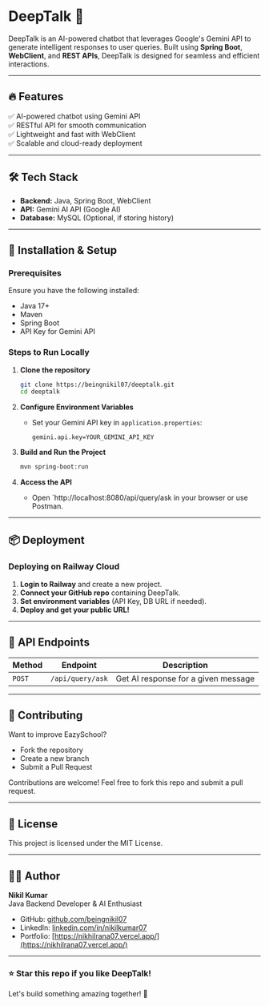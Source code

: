 # DeepTalk 🚀

DeepTalk is an AI-powered chatbot that leverages Google's Gemini API to generate intelligent responses to user queries. Built using **Spring Boot**, **WebClient**, and **REST APIs**, DeepTalk is designed for seamless and efficient interactions.


---

## 🔥 Features

✅ AI-powered chatbot using Gemini API  
✅ RESTful API for smooth communication  
✅ Lightweight and fast with WebClient  
✅ Scalable and cloud-ready deployment  

---

## 🛠️ Tech Stack

- **Backend:** Java, Spring Boot, WebClient
- **API:** Gemini AI API (Google AI)
- **Database:** MySQL (Optional, if storing history)
---

## 🚀 Installation & Setup

### Prerequisites
Ensure you have the following installed:
- Java 17+
- Maven
- Spring Boot
- API Key for Gemini API

### Steps to Run Locally

1. **Clone the repository**
   ```sh
   git clone https://beingnikil07/deeptalk.git
   cd deeptalk
   ```

2. **Configure Environment Variables**
   - Set your Gemini API key in `application.properties`:
     ```properties
     gemini.api.key=YOUR_GEMINI_API_KEY
     ```

3. **Build and Run the Project**
   ```sh
   mvn spring-boot:run
   ```

4. **Access the API**
   - Open `http://localhost:8080/api/query/ask  in your browser or use Postman.

---

## 📦 Deployment

### Deploying on Railway Cloud

1. **Login to Railway** and create a new project.
2. **Connect your GitHub repo** containing DeepTalk.
3. **Set environment variables** (API Key, DB URL if needed).
4. **Deploy and get your public URL!**

---

## 📜 API Endpoints

| Method | Endpoint | Description |
|--------|---------|-------------|
| `POST`  | `/api/query/ask` | Get AI response for a given message |

---
## 🤝 Contributing

Want to improve EazySchool?  
- Fork the repository
- Create a new branch
- Submit a Pull Request

Contributions are welcome! Feel free to fork this repo and submit a pull request.


---

## 📜 License

This project is licensed under the MIT License.

---
##  🙋‍♂️ Author

**Nikil Kumar**  
Java Backend Developer & AI Enthusiast  
- GitHub: [github.com/beingnikil07](https://github.com/beingnikil07)  
- LinkedIn: [linkedin.com/in/nikilkumar07](https://linkedin.com/in/nikilkumar07)  
- Portfolio: [https://nikhilrana07.vercel.app/](https://nikhilrana07.vercel.app/)

---

### ⭐ Star this repo if you like DeepTalk!

Let's build something amazing together! 🚀
